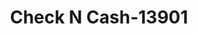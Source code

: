 ---
f_zip-code: 77411
f_state-code: TX
title: Check N Cash-13901
f_phone: 713-777-3118
f_city-only: Alief
f_address: Po Box 509 Alief
f_location-unique-id: '13901'
slug: check-n-cash-13901
updated-on: '2024-05-30T13:46:58.046Z'
created-on: '2024-05-30T13:36:59.803Z'
published-on: '2024-05-30T13:54:32.469Z'
f_city-state: cms/city/alief-tx.md
f_company: cms/company/check-n-cash.md
f_state: cms/state/texas.md
layout: '[payday-loan].html'
tags: payday-loan
---